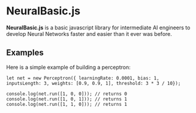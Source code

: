# NeuralBasic.js
**NeuralBasic.js** is a basic javascript library for intermediate AI engineers to develop Neural Networks faster and easier than it ever was before.
## Examples
Here is a simple example of building a perceptron:
```
let net = new Perceptron({ learningRate: 0.0001, bias: 1, inputsLength: 3, weights: [0.9, 0.9, 1], threshold: 3 * 3 / 10});

console.log(net.run([1, 0, 0])); // returns 0
console.log(net.run([1, 0, 1])); // returns 1
console.log(net.run([1, 1, 0])); // returns 1
```
